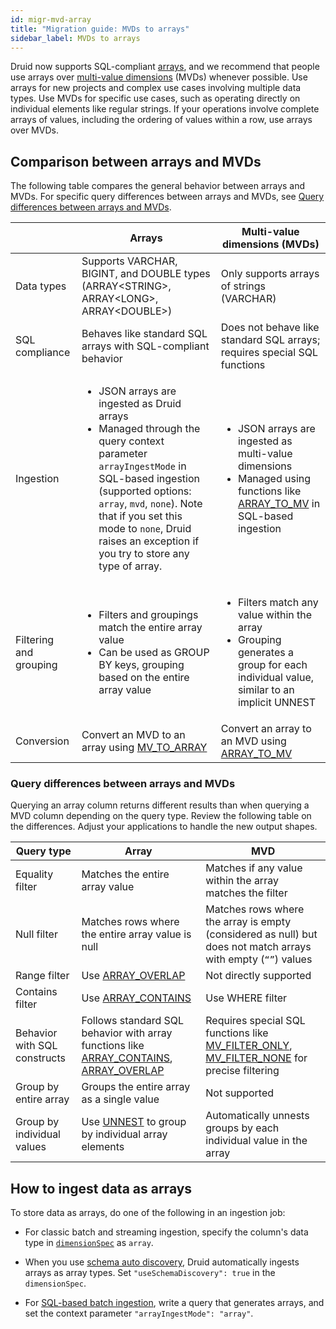 ```yaml
---
id: migr-mvd-array
title: "Migration guide: MVDs to arrays"
sidebar_label: MVDs to arrays
---
```


<!--
  ~ Licensed to the Apache Software Foundation (ASF) under one
  ~ or more contributor license agreements.  See the NOTICE file
  ~ distributed with this work for additional information
  ~ regarding copyright ownership.  The ASF licenses this file
  ~ to you under the Apache License, Version 2.0 (the
  ~ "License"); you may not use this file except in compliance
  ~ with the License.  You may obtain a copy of the License at
  ~
  ~   http://www.apache.org/licenses/LICENSE-2.0
  ~
  ~ Unless required by applicable law or agreed to in writing,
  ~ software distributed under the License is distributed on an
  ~ "AS IS" BASIS, WITHOUT WARRANTIES OR CONDITIONS OF ANY
  ~ KIND, either express or implied.  See the License for the
  ~ specific language governing permissions and limitations
  ~ under the License.
-->


Druid now supports SQL-compliant [arrays](../querying/arrays.md), and we recommend that people use arrays over [multi-value dimensions](../querying/multi-value-dimensions.md) (MVDs) whenever possible.
Use arrays for new projects and complex use cases involving multiple data types. Use MVDs for specific use cases, such as operating directly on individual elements like regular strings. If your operations involve complete arrays of values, including the ordering of values within a row, use arrays over MVDs.

## Comparison between arrays and MVDs

The following table compares the general behavior between arrays and MVDs.
For specific query differences between arrays and MVDs, see [Query differences between arrays and MVDs](#query-differences-between-arrays-and-mvds).

|  | Arrays| Multi-value dimensions (MVDs) |
|---|---|---|
| Data types | Supports VARCHAR, BIGINT, and DOUBLE types (ARRAY<STRING\>, ARRAY<LONG\>, ARRAY<DOUBLE\>) | Only supports arrays of strings (VARCHAR) |
| SQL compliance | Behaves like standard SQL arrays with SQL-compliant behavior | Does not behave like standard SQL arrays; requires special SQL functions |
| Ingestion | <ul><li>JSON arrays are ingested as Druid arrays</li><li>Managed through the query context parameter `arrayIngestMode` in SQL-based ingestion (supported options: `array`, `mvd`, `none`). Note that if you set this mode to `none`, Druid raises an exception if you try to store any type of array.</li></ul> | <ul><li>JSON arrays are ingested as multi-value dimensions</li><li>Managed using functions like [ARRAY_TO_MV](../querying/sql-functions.md#array_to_mv) in SQL-based ingestion</li></ul> |
| Filtering and grouping | <ul><li>Filters and groupings match the entire array value</li><li>Can be used as GROUP BY keys, grouping based on the entire array value</li></ul> | <ul><li>Filters match any value within the array</li><li>Grouping generates a group for each individual value, similar to an implicit UNNEST</li></ul> |
| Conversion | Convert an MVD to an array using [MV_TO_ARRAY](../querying/sql-multivalue-string-functions.md) | Convert an array to an MVD using [ARRAY_TO_MV](../querying/sql-functions.md#array_to_mv) |

### Query differences between arrays and MVDs

Querying an array column returns different results than when querying a MVD column depending on the query type. Review the following table on the differences. Adjust your applications to handle the new output shapes.

| Query type | Array | MVD |
|---|---|---|
| Equality filter | Matches the entire array value | Matches if any value within the array matches the filter |
| Null filter | Matches rows where the entire array value is null | Matches rows where the array is empty (considered as null) but does not match arrays with empty (`“”`) values |
| Range filter | Use [ARRAY_OVERLAP](../querying/sql-functions.md#array_overlap) | Not directly supported |
| Contains filter | Use [ARRAY_CONTAINS](../querying/sql-functions.md#array_contains)| Use WHERE filter |
| Behavior with SQL constructs | Follows standard SQL behavior with array functions like [ARRAY_CONTAINS](../querying/sql-functions.md#array_contains), [ARRAY_OVERLAP](../querying/sql-functions.md#array_overlap) | Requires special SQL functions like [MV_FILTER_ONLY](../querying/sql-functions.md#mv_filter_none), [MV_FILTER_NONE](../querying/sql-functions.md#mv_filter_only) for precise filtering |
| Group by entire array | Groups the entire array as a single value | Not supported |
| Group by individual values | Use [UNNEST](../querying/sql.md#unnest) to group by individual array elements | Automatically unnests groups by each individual value in the array |

## How to ingest data as arrays

To store data as arrays, do one of the following in an ingestion job:

* For classic batch and streaming ingestion, specify the column's data type in [`dimensionSpec`](../ingestion/ingestion-spec.md#dimensionsspec) as `array`.

* When you use [schema auto discovery](../ingestion/schema-design.md#type-aware-schema-discovery), Druid automatically ingests arrays as array types. Set `"useSchemaDiscovery": true` in the `dimensionSpec`.

* For [SQL-based batch ingestion](../multi-stage-query/index.md), write a query that generates arrays, and set the context parameter `"arrayIngestMode": "array"`.

